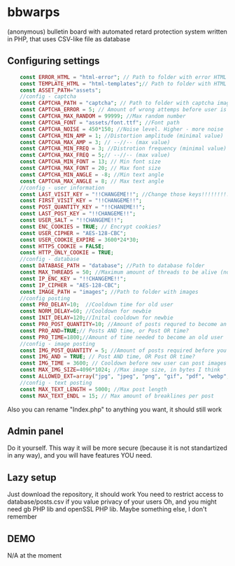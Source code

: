 # bbwarps
(anonymous) bulletin board with automated retard protection system written in PHP, that uses CSV-like file as database
## Configuring settings
```php
    const ERROR_HTML = "html-error"; // Path to folder with error HTML templates
    const TEMPLATE_HTML = "html-templates";// Path to folder with HTML templates for post, header, etc.
    const ASSET_PATH="assets";
    //config - captcha
    const CAPTCHA_PATH = "captcha"; // Path to folder with captcha images
    const CAPTCHA_ERROR = 5; // Amount of wrong attemps before user is blocked
    const CAPTCHA_MAX_RANDOM = 99999; //Max random number
    const CAPTCHA_FONT = "assets/font.ttf"; //Font path
    const CAPTCHA_NOISE = 450*150; //Noise level. Higher - more noise
    const CAPTCHA_MIN_AMP = 1; //Distortion amplitude (minimal value)
    const CAPTCHA_MAX_AMP = 3; // --//-- (max value)
    const CAPTCHA_MIN_FREQ = 3; //Distrotion frequency (minimal value)
    const CAPTCHA_MAX_FREQ = 5;// --//-- (max value)
    const CAPTCHA_MIN_FONT = 13; // Min font size
    const CAPTCHA_MAX_FONT = 20; // Max font size
    const CAPTCHA_MIN_ANGLE = -8; //Min text angle
    const CAPTCHA_MAX_ANGLE = 8; // Max text angle
    //config - user information
    const LAST_VISIT_KEY = "!!CHANGEME!!"; //Change those keys!!!!!!!!!!!
    const FIRST_VISIT_KEY = "!!CHANGEME!!";
    const POST_QUANTITY_KEY = "!!CHANEME!!";
    const LAST_POST_KEY = "!!CHANGEME!!";
    const USER_SALT = "!!CHANGEME!!";
    const ENC_COOKIES = TRUE; // Encrypt cookies?
    const USER_CIPHER = "AES-128-CBC"; 
    const USER_COOKIE_EXPIRE = 3600*24*30;
    const HTTPS_COOKIE = FALSE;
    const HTTP_ONLY_COOKIE = TRUE;
    //config - database
    const DATABASE_PATH = "database"; //Path to database folder
    const MAX_THREADS = 50; //Maximum amount of threads to be alive (not tested)
    const IP_ENC_KEY = "!!CHANGEME!!"; 
    const IP_CIPHER = "AES-128-CBC";
    const IMAGE_PATH = "images"; //Path to folder with images
    //config posting
    const PRO_DELAY=10;  //Cooldown time for old user
    const NORM_DELAY=60; //Cooldown for newbie
    const INIT_DELAY=120;//Inital cooldown for newbie
    const PRO_POST_QUANTITY=10; //Amount of posts requred to become an old poster
    const PRO_AND=TRUE;// Posts AND time, or Post OR time?
    const PRO_TIME=1800;//Amount of time needed to become an old user
    //config - image posting
    const IMG_POST_QUANTITY = 5; //Amount of posts required before you can post images
    const IMG_AND = TRUE; // Post AND time, OR Post OR time?
    const IMG_TIME = 3600; // Cooldown before new user can post images
    const MAX_IMG_SIZE=4096*1024; //Max image size, in bytes I think
    const ALLOWED_EXT=array("jpg", "jpeg", "png", "gif", "pdf", "webp", "webm", "mp4");
    //config - text posting
    const MAX_TEXT_LENGTH = 5000; //Max post length
    const MAX_TEXT_ENDL = 15; // Max amount of breaklines per post
```

Also you can rename "Index.php" to anything you want, it should still work

## Admin panel

Do it yourself. This way it will be more secure (because it is not standartized in any way), and you will have features YOU need.

## Lazy setup
Just download the repository, it should work
You need to restrict access to database/posts.csv if you value privacy of your users
Oh, and you might need gb PHP lib and openSSL PHP lib. Maybe something else, I don't remember

## DEMO

N/A at the moment
